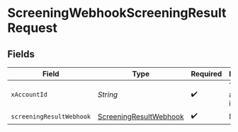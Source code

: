 # ScreeningWebhookScreeningResultRequest


## Fields

| Field                                                                       | Type                                                                        | Required                                                                    | Description                                                                 |
| --------------------------------------------------------------------------- | --------------------------------------------------------------------------- | --------------------------------------------------------------------------- | --------------------------------------------------------------------------- |
| `xAccountId`                                                                | *String*                                                                    | :heavy_check_mark:                                                          | The account identifier                                                      |
| `screeningResultWebhook`                                                    | [ScreeningResultWebhook](../../models/components/ScreeningResultWebhook.md) | :heavy_check_mark:                                                          | N/A                                                                         |